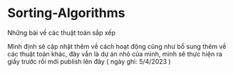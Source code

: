 # Sorting-Algorithms
Những bài về các thuật toán sắp xếp


Mình định sẽ cập nhật thêm về cách hoạt động cũng như bổ sung thêm về các thuật toán khác, đây vẫn là dự án nhỏ của mình, mình sẽ thực hiện ra giấy trước rồi mới publish lên đây ( ngày ghi: 5/4/2023 )
